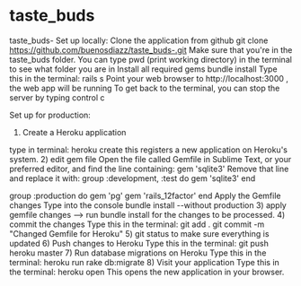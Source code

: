 # taste_buds

taste_buds-
Set up locally: 
Clone the application from github
git clone https://github.com/buenosdiazz/taste_buds-.git
Make sure that you're in the taste_buds folder. You can type pwd (print working directory) in the terminal to see what folder you are in 
Install all required gems
bundle install
Type this in the terminal: rails s
Point your web browser to http://localhost:3000 , the web app will be running
To get back to the terminal, you can stop the server by typing control c


Set up for production: 

1) Create a Heroku application

type in terminal: 
heroku create
this registers a new application on Heroku's system. 
2) edit gem file 
Open the file called Gemfile in Sublime Text, or your preferred editor, and find the line containing:
gem 'sqlite3'
Remove that line and replace it with:
group :development, :test do
  gem 'sqlite3'
end

group :production do
  gem 'pg'
  gem 'rails_12factor'
end
Apply the Gemfile changes 
Type  into the  console 
 bundle install --without production
3) apply gemfile changes --> run bundle install for the changes to be processed. 
4) commit the changes 
Type this in the terminal:
git add .
git commit -m "Changed Gemfile for Heroku"
5) git status to make sure everything is updated 
6) Push changes to Heroku
Type this in the terminal:
git push heroku master
7) Run database migrations on Heroku
Type this in the terminal:
heroku run rake db:migrate
8) Visit your application
Type this in the terminal:
heroku open
This opens the new application in your browser.





